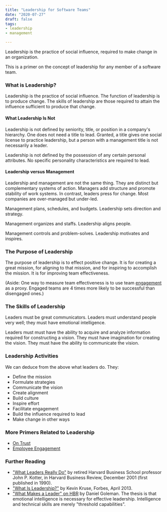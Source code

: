 ```yaml
---
title: "Leadership for Software Teams"
date: "2020-07-27"
draft: false
tags:
- leadership
- management

---
```



Leadership is the practice of social influence, required to make change in an
organization.

This is a primer on the concept of leadership for any member of a software
team.

<!--more-->


### What is Leadership?

Leadership is the practice of social influence. The function of leadership is
to produce change. The skills of leadership are those required to attain the
influence sufficient to produce that change.


#### What Leadership Is Not

Leadership is not defined by seniority, title, or position in a company's
hierarchy. One does not need a title to lead. Granted, a title gives one social
license to practice leadership, but a person with a management title is not
necessarily a leader.

Leadership is not defined by the possession of any certain personal attributes.
No specific personality characteristics are required to lead.


#### Leadership versus Management

Leadership and management are not the same thing. They are distinct but
complementary systems of action. Managers add structure and promote stability
of work systems. In contrast, leaders press for change. Most companies are
over-managed but under-led.

Management plans, schedules, and budgets.
Leadership sets direction and strategy.

Management organizes and staffs.
Leadership aligns people.

Management controls and problem-solves.
Leadership motivates and inspires.


### The Purpose of Leadership

The purpose of leadership is to effect positive change.  It is for creating a
great mission, for aligning to that mission, and for inspiring to accomplish
the mission.  It is for improving team effectiveness.

(Aside: One way to measure team effectiveness is to use team
[engagement](/blog/engagement-for-software-teams/)
as a proxy. Engaged teams are 4 times more likely to be successful than
disengaged ones.)


### The Skills of Leadership

Leaders must be great communicators. Leaders must understand people very well;
they must have emotional intelligence.

Leaders must must have the ability to acquire and analyze information required
for constructing a vision. They must have imagination for creating the vision.
They must have the ability to communicate the vision.


### Leadership Activities

We can deduce from the above what leaders do. They:

- Define the mission
- Formulate strategies
- Communicate the vision
- Create alignment
- Build culture
- Inspire effort
- Facilitate engagement
- Build the influence required to lead
- Make change in other ways


### More Primers Related to Leadership

- [On Trust](/blog/trust/)
- [Employee Engagement](/blog/engagement-for-software-teams/)


### Further Reading

- ["What Leaders Really Do"](https://hbr.org/2001/12/what-leaders-really-do)
  by retired Harvard Business School professor John P. Kotter, in Harvard
  Business Review, December 2001 (first published in 1990).
- ["What Is Leadership?"](https://www.forbes.com/sites/kevinkruse/2013/04/09/what-is-leadership/)
  by Kevin Kruse, Forbes, April 2013.
- ["What Makes a Leader" on HBR](https://hbr.org/2004/01/what-makes-a-leader)
  by Daniel Goleman.  The thesis is that emotional intelligence is necessary
  for effective leadership. Intelligence and technical skills are merely
  "threshold capabilities".
